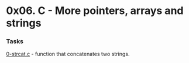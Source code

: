 # 0x06. C - More pointers, arrays and strings

### Tasks

[0-strcat.c](0-strcat.c) - function that concatenates two strings.